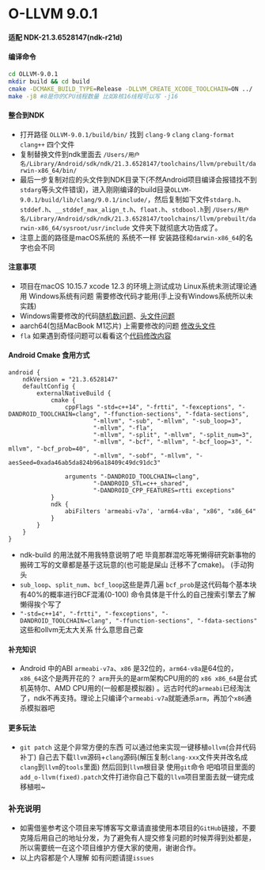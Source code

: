 O-LLVM 9.0.1
================================
#### 适配 NDK-21.3.6528147(ndk-r21d)
#### 编译命令

``` bash
cd OLLVM-9.0.1
mkdir build && cd build
cmake -DCMAKE_BUILD_TYPE=Release -DLLVM_CREATE_XCODE_TOOLCHAIN=ON ../
make -j8 #8是你的CPU线程数量 比如8核16线程可以写 -j16 
```
#### 整合到NDK
                
+ 打开路径 `OLLVM-9.0.1/build/bin/` 找到 `clang-9` `clang` `clang-format` `clang++` 四个文件
+ 复制替换文件到ndk里面去 `/Users/用户名/Library/Android/sdk/ndk/21.3.6528147/toolchains/llvm/prebuilt/darwin-x86_64/bin/`
+ 最后一步复制对应的头文件到NDK目录下(不然Android项目编译会报错找不到`stdarg`等头文件错误)，进入刚刚编译的build目录`OLLVM-9.0.1/build/lib/clang/9.0.1/include/`，然后复制如下文件`stdarg.h`、`stddef.h`、`__stddef_max_align_t.h`、`float.h`、`stdbool.h`到 `/Users/用户名/Library/Android/sdk/ndk/21.3.6528147/toolchains/llvm/prebuilt/darwin-x86_64/sysroot/usr/include` 文件夹下就彻底大功告成了。
+ 注意上面的路径是macOS系统的 系统不一样 安装路径和`darwin-x86_64`的名字也会不同

#### 注意事项
+ 项目在macOS 10.15.7 xcode 12.3 的环境上测试成功 Linux系统未测试理论通用 Windows系统有问题 需要修改代码才能用(手上没有Windows系统所以未实践)
+ Windows需要修改的代码[随机数问题](https://github.com/obfuscator-llvm/obfuscator/pull/89/commits/8b93673403f75d5766093469c7532bb9752e2d2d)、[头文件问题](https://github.com/obfuscator-llvm/obfuscator/pull/90/commits/f7003bb6199c2da345d749ed62503597f4198d26)
+ aarch64(包括MacBook M1芯片) 上需要修改的问题 [修改头文件](https://github.com/obfuscator-llvm/obfuscator/pull/160)
+ `fla` 如果遇到奇怪问题可以看看这个[代码修改内容](https://github.com/obfuscator-llvm/obfuscator/pull/41/commits/6032fb15b49d28c2147bea997c47fab22d7f6cb8)

#### Android Cmake 食用方式
```
android {
    ndkVersion = "21.3.6528147"
    defaultConfig {
        externalNativeBuild {
            cmake {
                cppFlags "-std=c++14", "-frtti", "-fexceptions", "-DANDROID_TOOLCHAIN=clang", "-ffunction-sections", "-fdata-sections",
                        "-mllvm", "-sub", "-mllvm", "-sub_loop=3",
                        "-mllvm", "-fla",
                        "-mllvm", "-split", "-mllvm", "-split_num=3",
                        "-mllvm", "-bcf", "-mllvm", "-bcf_loop=3", "-mllvm", "-bcf_prob=40",
                        "-mllvm", "-sobf", "-mllvm", "-aesSeed=0xada46ab5da824b96a18409c49dc91dc3"

                arguments "-DANDROID_TOOLCHAIN=clang",
                        "-DANDROID_STL=c++_shared",
                        "-DANDROID_CPP_FEATURES=rtti exceptions"
            }
            ndk {
                abiFilters 'armeabi-v7a', 'arm64-v8a', "x86", "x86_64"
            }
        }
    }
}
```
+ ndk-build 的用法就不用我特意说明了吧 毕竟那群混吃等死懒得研究新事物的搬砖工写的文章都是基于这玩意的(也可能是屎山 迁移不了cmake)。 (手动狗头
+ `sub_loop`、`split_num`、`bcf_loop`这些是弄几遍 `bcf_prob`是这代码每个基本块有40%的概率进行BCF混淆(0-100) 命令具体是干什么的自己搜索引擎去了解 懒得挨个写了
+ `"-std=c++14", "-frtti", "-fexceptions", "-DANDROID_TOOLCHAIN=clang", "-ffunction-sections", "-fdata-sections"` 这些和ollvm无太大关系 什么意思自己查
#### 补充知识
+ Android 中的ABI `armeabi-v7a`、`x86` 是32位的，`arm64-v8a`是64位的， `x86_64`这个是两开花的？ `arm`开头的是arm架构CPU用的的 `x86 x86_64`是台式机英特尔、AMD CPU用的(一般都是模拟器) 。远古时代的`armeabi`已经淘汰了，ndk不再支持。理论上只编译个`armeabi-v7a`就能通杀`arm`，再加个`x86`通杀模拟器吧

#### 更多玩法
+ `git patch` 这是个非常方便的东西 可以通过他来实现一键移植`ollvm`(合并代码补丁) 自己去下载`llvm`源码+`clang`源码(解压复制`clang-xxx`文件夹并改名成`clang`到`llvm`的`tools`里面) 然后回到`llvm`根目录 使用`git`命令 吧咱项目里面的`add_o-llvm(fixed).patch`文件打进你自己下载的`llvm`项目里面去就一键完成移植啦~


### 补充说明
+ 如需借鉴参考这个项目来写博客写文章请直接使用本项目的`GitHub`链接，不要克隆后用自己的地址分发，为了避免有人提交修复问题的时候弄得到处都是，所以需要统一在这个项目维护方便大家的使用，谢谢合作。
+ 以上内容都是个人理解 如有问题请提`issues`
